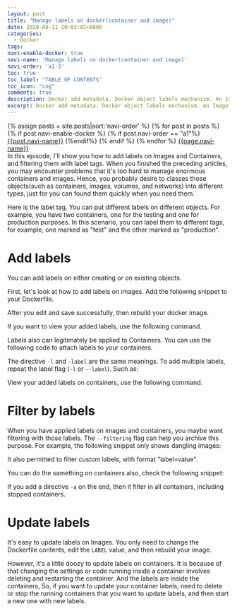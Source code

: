 ```yaml
---
layout: post
title: "Manage labels on docker(container and image)"
date: 2020-08-11 10:03:01+0800
categories:
  - Docker
tags:
navi-enable-docker: true
navi-name: 'Manage labels on docker(container and image)'
navi-order: 'a1-3'
toc: true
toc_label: "TABLE OF CONTENTS"
toc_icon: "cog"
comments: true
description: Docker add metadata. Docker object labels mechanism. An Image can have more than one Labels. add your labels with --label flag, filter your label with --filter tag. How to use Docker Labels with Docker images, containers.
excerpt: Docker add metadata. Docker object labels mechanism. An Image can have more than one Labels. add your labels with --label flag, filter your label with --filter tag. How to use Docker Labels with Docker images, containers.
---
```

<!--navigation bar-->
<div class='navi-link-container'>
  {% assign posts = site.posts|sort:'navi-order' %}
  {% for post in posts %}
    {% if post.navi-enable-docker %}
        {% if post.navi-order == "a1"%}
            <a href="{{ site.baseurl }}{{ post.url }}" class='navi-link'>{{post.navi-name}}</a>
        {%endif%}
    {% endif %}
  {% endfor %}
<a class='navi-link' href="">{{page.navi-name}}</a>
</div>
<!--navigation bar-->
In this episode, I'll show you how to add labels on Images and Containers, and filtering them with label tags. When you finished the preceding articles, you may encounter problems that it's too hard to manage enormous containers and images.  Hence, you probably desire to classes those objects(such as containers, images, volumes, and networks) into different types, just for you can found them quickly when you need them.

Here is the label tag. You can put different labels on different objects. For example, you have two containers, one for the testing and one for production purposes. In this scenario, you can label them to different tags, for example, one marked as "test" and the other marked as "production".

# Add labels
You can add labels on either creating or on existing objects.

First, let's look at how to add labels on images. Add the following snippet to your Dockerfile.

<script src="https://gist.github.com/voltwu/ee3a9b80b8239323ed4602c4943ae8a1.js"></script>

After you edit and save successfully, then rebuild your docker image. 

<script src="https://gist.github.com/voltwu/ebaf3d689b4171d73f19cf9444b01338.js"></script>

If you want to view your added labels, use the following command.

<script src="https://gist.github.com/voltwu/83f43863a22a6d9dcfd06ba07764f443.js"></script>

Labels also can legitimately be applied to Containers. You can use the following code to attach labels to your containers.

<script src="https://gist.github.com/voltwu/bb03c15e0ebd5aeea0d2659f4f43c10f.js"></script>

The directive `-l` and `-label` are the same meanings. To add multiple labels, repeat the label flag (`-l` or `--label`). Such as:

<script src="https://gist.github.com/voltwu/7b6ef83f82d5881433f2c39a976ea83f.js"></script>

View your added labels on containers, use the following command.

<script src="https://gist.github.com/voltwu/79ffef93b5c167ef9135147e3d605908.js"></script>

# Filter by labels

When you have applied labels on images and containers, you maybe want filtering with those labels. 
The `--filtering` flag can help you archive this purpose. 
For example, the following snippet only shows dangling images:

<script src="https://gist.github.com/voltwu/c2b4e25bfabb087a589e954e7d4b4e70.js"></script>

It also permitted to filter custom labels, with format "label=value".

<script src="https://gist.github.com/voltwu/2238cc6a7ce876047c6c8d9e1e0ba377.js"></script>

You can do the samething on containers also, check the following snippet:

<script src="https://gist.github.com/voltwu/7d29fb9dfdf651bd09d8a2957523f0ea.js"></script>

If you add a directive `-a` on the end, then it filter in all containers, including stopped containers.


# Update labels
It's easy to update labels on Images. You only need to change the Dockerfile contents, edit the `LABEL` value, and then rebuild your image. 

However, it's a little doozy to update labels on containers. It is because of that changing the settings or code running inside a container involves deleting and restarting the container. And the labels are inside the containers, So, if you want to update your container labels, need to delete or stop the running containers that you want to update labels, and then start a new one with new labels.


